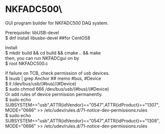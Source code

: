 # NKFADC500\
GUI program builder for NKFADC500 DAQ system.

Prerequisite: libUSB-devel\
  $ dnf install libusbx-devel ##for CentOS8

Install\
  $ mkdir build && cd build && cmake .. && make\
   then, you can run NKFADCgui on by\
  $ root NKFADC500.c

If failure on TCB, check permission of usb devices.\
  $ lsusb | grep Anchor ## memo #bus, #Device\
  $ ll /dev/bus/usb/(#bus)/(#Device)\
  $ sudo chmod 666 /dev/bus/usb/(#bus)/(#Device)\
Or add rules of device permission permanently. \
  $ sudo echo SUBSYSTEM=="usb",ATTR{idVendor}=="0547",ATTR{idProduct}=="1307",MODE="0666" >> /etc/udev/rules.d/71-notice-dev-permissions.rules\
  $ sudo echo SUBSYSTEM=="usb",ATTR{idVendor}=="0547",ATTR{idProduct}=="1308",MODE="0666" >> /etc/udev/rules.d/71-notice-dev-permissions.rules

